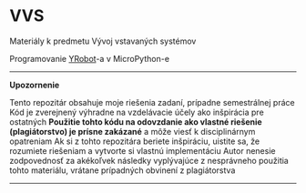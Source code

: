 # VVS

Materiály k predmetu Vývoj vstavaných systémov

Programovanie [YRobot](https://www.fri.uniza.sk/aktuality/predstavujeme-uspesny-projekt-na-fri-uniza-yrobot)-a v MicroPython-e

---

**Upozornenie**

Tento repozitár obsahuje moje riešenia zadaní, prípadne semestrálnej práce
Kód je zverejnený výhradne na vzdelávacie účely ako inšpirácia pre ostatných
**Použitie tohto kódu na odovzdanie ako vlastné riešenie (plagiátorstvo) je prísne zakázané** a môže viesť k disciplinárnym opatreniam
Ak si z tohto repozitára beriete inšpiráciu, uistite sa, že rozumiete riešeniam a vytvorte si vlastnú implementáciu
Autor nenesie zodpovednosť za akékoľvek následky vyplývajúce z nesprávneho použitia tohto materiálu, vrátane prípadných obvinení z plagiátorstva

---

